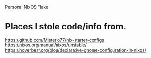 Personal NixOS Flake

# Places I stole code/info from.
https://github.com/Misterio77/nix-starter-configs
https://nixos.org/manual/nixos/unstable/
https://hoverbear.org/blog/declarative-gnome-configuration-in-nixos/
